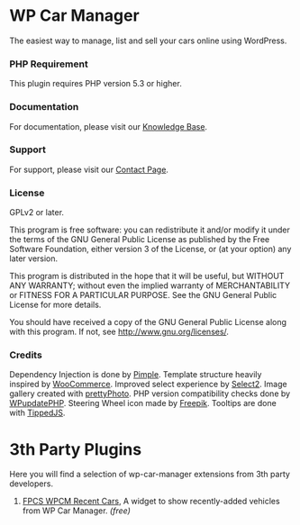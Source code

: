 # WP Car Manager

The easiest way to manage, list and sell your cars online using WordPress.

### PHP Requirement

This plugin requires PHP version 5.3 or higher.

### Documentation
For documentation, please visit our [Knowledge Base](http://www.wpcarmanager.com/kb/).

### Support
For support, please visit our [Contact Page](http://www.wpcarmanager.com/contact/).

### License

GPLv2 or later.

This program is free software: you can redistribute it and/or modify
it under the terms of the GNU General Public License as published by
the Free Software Foundation, either version 3 of the License, or
(at your option) any later version.

This program is distributed in the hope that it will be useful,
but WITHOUT ANY WARRANTY; without even the implied warranty of
MERCHANTABILITY or FITNESS FOR A PARTICULAR PURPOSE.  See the
GNU General Public License for more details.

You should have received a copy of the GNU General Public License
along with this program.  If not, see <http://www.gnu.org/licenses/>.

### Credits
Dependency Injection is done by [Pimple](https://github.com/silexphp/Pimple).
Template structure heavily inspired by [WooCommerce](https://github.com/woothemes/woocommerce).
Improved select experience by [Select2](https://github.com/select2/select2).
Image gallery created with [prettyPhoto](http://www.no-margin-for-errors.com/projects/prettyphoto-jquery-lightbox-clone/).
PHP version compatibility checks done by [WPupdatePHP](https://github.com/WPupdatePHP/wp-update-php).
Steering Wheel icon made by [Freepik](http://www.flaticon.com/authors/freepik).
Tooltips are done with [TippedJS](http://www.tippedjs.com/).

# 3th Party Plugins

Here you will find a selection of wp-car-manager extensions from 3th party developers.

1) [FPCS WPCM Recent Cars](https://github.com/FPCSJames/fpcs-wpcm-recent-cars), A widget to show recently-added vehicles from WP Car Manager. *(free)*